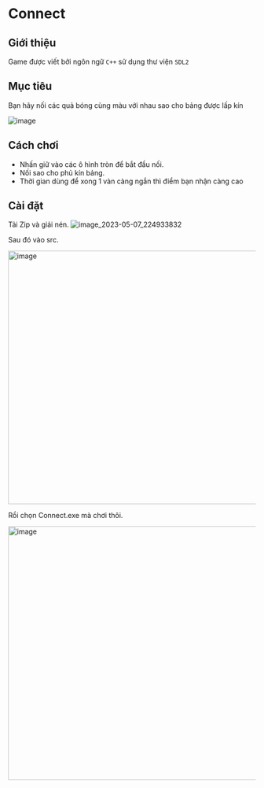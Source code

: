 # Connect
## Giới thiệu
Game được viết bởi ngôn ngữ ``C++`` sử dụng thư viện ``SDL2``

## Mục tiêu
Bạn hãy nối các quả bóng cùng màu với nhau sao cho bảng được lấp kín


![image](https://github.com/loilon504/Connect/assets/118033146/088ae701-b0b0-4414-9ee6-3b02e6f163c0)



## Cách chơi
* Nhấn giữ vào các ô hình tròn để bắt đầu nối.
* Nối sao cho phủ kín bảng.
* Thời gian dùng để xong 1 vàn càng ngắn thì điểm bạn nhận càng cao

## Cài đặt

Tải Zip và giải nén.
![image_2023-05-07_224933832](https://user-images.githubusercontent.com/118033146/236688159-3f9543a5-adc0-4121-8747-03b992416a63.png)

Sau đó vào src.

<img width="515" alt="image" src="https://user-images.githubusercontent.com/118033146/236688268-dbc13678-e721-40eb-a43d-c519a0776e03.png">

Rồi chọn Connect.exe mà chơi thôi.

<img width="516" alt="image" src="https://user-images.githubusercontent.com/118033146/236688305-91ccffe4-3297-45e8-9d48-6c18c4aa3e3f.png">
